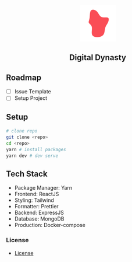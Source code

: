 
<div align=center>
  <img src="/blob.svg" width="100" /> 
</div>
<div align=center>
  <h2>Digital Dynasty</h2>  
</div>





## Roadmap

- [ ] Issue Template
- [ ] Setup Project

## Setup

```sh
# clone repo
git clone <repo>
cd <repo>
yarn # install packages
yarn dev # dev serve
```

## Tech Stack

- Package Manager: Yarn
- Frontend: ReactJS
- Styling: Tailwind
- Formatter: Prettier
- Backend: ExpressJS
- Database: MongoDB
- Production: Docker-compose

### License

- [License](https://github.com/Piyush-linux/ideahub/blob/main/LICENSE)
